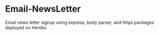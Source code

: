# Email-NewsLetter
Email news letter signup using express, body parser, and https packages deployed on Heroku
